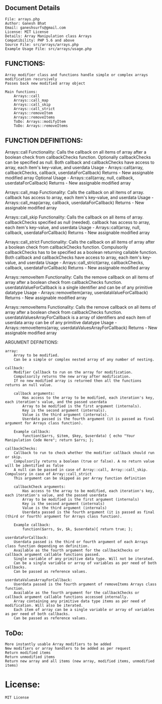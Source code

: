 ## Document Details

    File: arrays.php
    Author: Ganesh Bhat
    Email: ganeshsurfs@gmail.com 
    License: MIT License
    Details: Array Manipulation class Arrays
    Compatibility: PHP 5.6 and above
    Source File: src/arrays/arrays.php
    Example Usage File: src/arrays/usage.php

## FUNCTIONS: 

    Array modifier class and functions handle simple or complex arrays modification recursively
    Passes back new modified array object
        
    Main functions: 
        Arrays::call
        Arrays::call_map
        Arrays::call_skip
        Arrays::call_strict
        Arrays::removeItem
        Arrays::removeItems
        ToDo: Arrays::modifyItem
        ToDo: Arrays::removeItems

## FUNCTION DEFINITIONS:

Arrays::call
    Functionality: Calls the callback on all items of array after a boolean check from callbackChecks function. Optionally callbackChecks can be specified as null. Both callback and callbackChecks have access to array, each item's key-value, and userdata 
    Usage - Arrays::call(array, callbackChecks, callback, userdataForCallback)
    Returns - New assignable modified array
    Optional Usage - Arrays::call(array, null, callback, userdataForCallback)
    Returns - New assignable modified array

Arrays::call_map
    Functionality: Calls the callback on all items of array. callback has access to array, each item's key-value, and userdata
    Usage - Arrays::call_map(array, callback, userdataForCallback)
    Returns - New assignable modified array
        
Arrays::call_skip
    Functionality: Calls the callback on all items of array. callbackChecks specified as null (needed). callback has access to array, each item's key-value, and userdata
    Usage - Arrays::call(array, null, callback, userdataForCallback)
    Returns - New assignable modified array

Arrays::call_strict
    Functionality: Calls the callback on all items of array after a boolean check from callbackChecks function. Compulsorily callbackChecks has to be specified as a boolean returning callable function. Both callback and callbackChecks have access to array, each item's key-value, and userdata
    Usage - Arrays::call_strict(array, callbackChecks, callback, userdataForCallback)
    Returns - New assignable modified array

Arrays::removeItem
    Functionality: Calls the remove callback on all items of array after a boolean check from callbackChecks function. userdataValueForCallback is a single identifier and can be of any primitive datatype
    Usage - Arrays::removeItem(array, userdataValueForCallback)
    Returns - New assignable modified array

Arrays::removeItems
    Functionality: Calls the remove callback on all items of array after a boolean check from callbackChecks function. userdataValuesArrayForCallback is a array of identifiers and each item of userdata array can be of any primitive datatype
    Usage - Arrays::removeItems(array, userdataValuesArrayForCallback)
    Returns - New assignable modified array

ARGUMENT DEFINITIONS: 

    array: 
        Array to be modified.
        Can be a simple or complex nested array of any number of nesting.
            
    callback: 
        Modifier Callback to run on the array for modification. 
        Compulsorily returns the new array after modification. 
        If no new modified array is returned then all the functions returns an null value.
        
        callback arguments: 
            Has access to the array to be modified, each iteration's key, each iteration's value, and the passed userdata
            Array to be modified is the first argument (internals).
            Key is the second argument (internals).
            Value is the third argument (internals).
            Userdata passed is the fourth argument (it is passed as final argument for Arrays class function).
        
        Example callback:
            function($arrs, $item, $key, $userdata) { echo "Your Manipulation Code Here"; return $arrs; };
            
    callbackChecks: 
        Callback to run to check whether the modifier callback should run or skip. 
        Compulsorily returns a boolean (true or false). A no return value will be identified as false
        A null can be passed in case of Array::call, Array::call_skip. Compulsory in case of Array::call_strict 
        This argument can be skipped as per Array function definition
        
        callbackCheck arguments:
            Has access to the array to be modified, each iteration's key, each iteration's value, and the passed userdata
            Array to be modified is the first argument (internals)
            Key is the second argument (internals)
            Value is the third argument (internals)
            Userdata passed is the fourth argument (it is passed as final (third or fourth) argument for Arrays class function). 

        Example callback: 
            function($arrs, $v, $k, $userdata){ return true; };
            
    userdataForCallback: 
        Userdata passed is the third or fourth argument of each Arrays class function depending on definition.
        Available as the fourth argument for the callbackChecks or callback argument callable functions passed.
        Single variable of any primitive data type. Will not be iterated.
        Can be a single variable or array of variables as per need of both callbacks.
        Can be passed as reference values.
        
    userdataValuesArrayForCallback: 
        Userdata passed is the fourth argument of removeItems Arrays class function.
        Available as the fourth argument for the callbackChecks or callback argument callable functions accessed internally.
        Array containing any primitive data type items as per need of modification. Will also be iterated.
        Each item of array can be a single variable or array of variables as per need of both callbacks.
        Can be passed as reference values.

## ToDo:
    More instantly usable Array modifiers to be added
    New modifiers or array handlers to be added as per request
    Return modified items
    Return unmodified items
    Return new array and all items (new array, modified items, unmodified items)

# License: 
    MIT License
